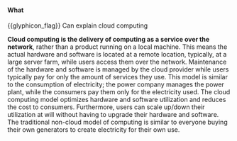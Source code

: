 <div id="title">

#### What

</div>

<span id="prereqs"></span>

<span id="outcomes">{{glyphicon_flag}} Can explain cloud computing</span>

<div id="body">

**Cloud computing is the delivery of computing as a service over the network**, rather than a product running on a local machine. This means the actual hardware and software is located at a remote location, typically, at a large server farm, while users access them over the network. Maintenance of the hardware and software is managed by the cloud provider while users typically pay for only the amount of services they use. This model is similar to the consumption of electricity; the power company manages the power plant, while the consumers pay them only for the electricity used. The cloud computing model optimizes hardware and software utilization and reduces the cost to consumers. Furthermore, users can scale up/down their utilization at will without having to upgrade their hardware and software. The traditional non-cloud model of computing is similar to everyone buying their own generators to create electricity for their own use.

</div>

<div id="extras">
</div>